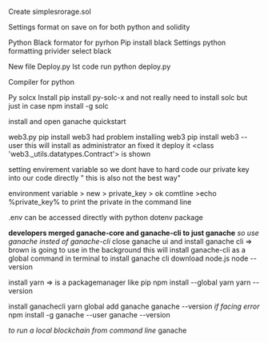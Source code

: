 Create simplesrorage.sol

Settings format on save on for both python and solidity


Python 
 Black formator for pyrhon 
   Pip install black
     Settings python formatting privider select black


New file
   Deploy.py 
    Ist code run
    python deploy.py

Compiler for python

Py solcx
Install
 pip install py-solc-x
and
not really need to install solc but just in case 
npm install -g solc

install and open ganache
quickstart 

web3.py
pip install web3
had problem installing web3 
pip install web3 --user
this will install as administrator an fixed it
 deploy it
<class 'web3._utils.datatypes.Contract'>  is shown

setting envirement variable so we dont have to hard code our private key into our code directly " this is also not the best way"

environment variable > new > private_key > ok
comtline >echo %private_key%
to print the private in the command line

.env can be accessed directly with python dotenv package 

**developers merged ganache-core and ganache-cli to just ganache**
*so use ganache insted of ganache-cli*
close ganache ui and install ganache cli => brown is going to use in the background
this will install ganache-cli as a global command in terminal
to install ganache cli download node.js
node --version

install yarn => is a packagemanager like pip
  npm install --global yarn
  yarn --version

install ganachecli
  yarn global add ganache
  ganache --version
  *if facing error*
  npm install -g ganache --user
  ganache --version

*to run a local blockchain from command line*
  ganache
  



     

